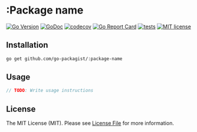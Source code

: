 # :Package name

[![Go Version](https://badgen.net/github/release/go-packagist/:package-name/stable)](https://github.com/go-packagist/:package-name/releases)
[![GoDoc](https://pkg.go.dev/badge/github.com/go-packagist/:package-name)](https://pkg.go.dev/github.com/go-packagist/:package-name)
[![codecov](https://codecov.io/gh/go-packagist/:package-name/branch/master/graph/badge.svg?token=5TWGQ9DIRU)](https://codecov.io/gh/go-packagist/:package-name)
[![Go Report Card](https://goreportcard.com/badge/github.com/go-packagist/:package-name)](https://goreportcard.com/report/github.com/go-packagist/:package-name)
[![tests](https://github.com/go-packagist/:package-name/actions/workflows/go.yml/badge.svg)](https://github.com/go-packagist/:package-name/actions/workflows/go.yml)
[![MIT license](https://img.shields.io/badge/license-MIT-brightgreen.svg)](https://opensource.org/licenses/MIT)

## Installation

```bash
go get github.com/go-packagist/:package-name
```

## Usage

```go
// TODO: Write usage instructions
```

## License

The MIT License (MIT). Please see [License File](LICENSE) for more information.